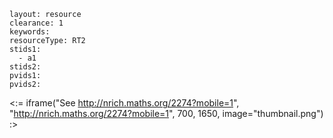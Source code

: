 ````
layout: resource
clearance: 1
keywords:
resourceType: RT2
stids1: 
  - a1
stids2:
pvids1:
pvids2:

````

<:= iframe("See http://nrich.maths.org/2274?mobile=1", "http://nrich.maths.org/2274?mobile=1", 700, 1650, image="thumbnail.png") :>


